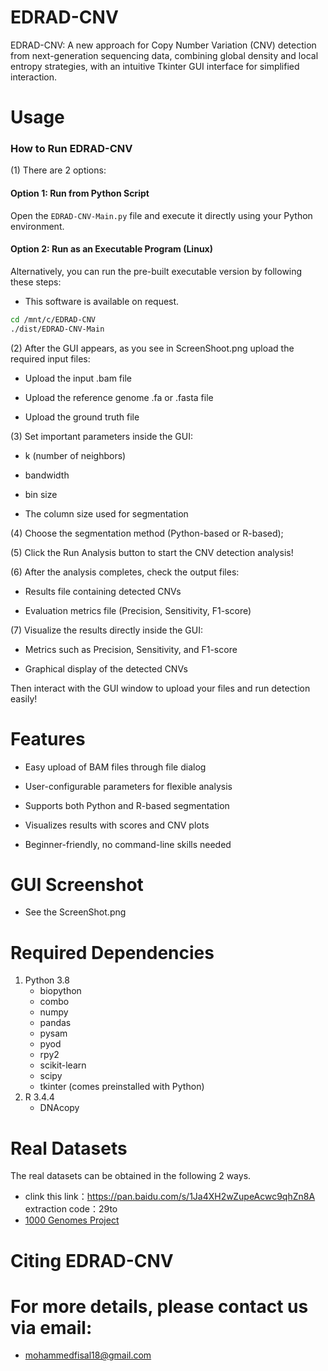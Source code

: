 # EDRAD-CNV
EDRAD-CNV: A new approach for Copy Number Variation (CNV) detection from next-generation sequencing data, combining global density and local entropy strategies, with an intuitive Tkinter GUI interface for simplified interaction.

# Usage
### How to Run EDRAD-CNV
(1) There are 2 options:
#### Option 1: Run from Python Script
Open the `EDRAD-CNV-Main.py` file and execute it directly using your Python environment.

#### Option 2: Run as an Executable Program (Linux)
Alternatively, you can run the pre-built executable version by following these steps:
- This software is available on request.
```bash
cd /mnt/c/EDRAD-CNV
./dist/EDRAD-CNV-Main
```
(2) After the GUI appears, as you see in ScreenShoot.png upload the required input files:

- Upload the input .bam file

- Upload the reference genome .fa or .fasta file

- Upload the ground truth file

(3) Set important parameters inside the GUI:

- k (number of neighbors)

- bandwidth

- bin size 
- The column size used for segmentation

(4) Choose the segmentation method (Python-based or R-based);

(5) Click the Run Analysis button to start the CNV detection analysis!

(6) After the analysis completes, check the output files:

- Results file containing detected CNVs

- Evaluation metrics file (Precision, Sensitivity, F1-score)

(7) Visualize the results directly inside the GUI:

- Metrics such as Precision, Sensitivity, and F1-score

- Graphical display of the detected CNVs

Then interact with the GUI window to upload your files and run detection easily!

# Features
- Easy upload of BAM files through file dialog

- User-configurable parameters for flexible analysis

- Supports both Python and R-based segmentation

- Visualizes results with scores and CNV plots

- Beginner-friendly, no command-line skills needed

# GUI Screenshot
  - See the ScreenShot.png

# Required Dependencies

1. Python 3.8            
   - biopython     
   - combo         
   - numpy         
   - pandas        
   - pysam        
   - pyod         
   - rpy2          
   - scikit-learn  
   - scipy         
   - tkinter (comes preinstalled with Python)
2. R 3.4.4
   - DNAcopy
     
# Real Datasets

The real datasets can be obtained in the following 2 ways.

- clink this link：https://pan.baidu.com/s/1Ja4XH2wZupeAcwc9qhZn8A extraction code：29to
- [1000 Genomes Project](https://www.internationalgenome.org/)

# Citing EDRAD-CNV

# For more details, please contact us via email:
- mohammedfisal18@gmail.com
